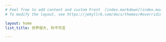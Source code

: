```yaml
---
# Feel free to add content and custom Front  [index.markdown](index.markdown) Matter to this file.
# To modify the layout, see https://jekyllrb.com/docs/themes/#overriding-theme-defaults

layout: home
list_title: 世界很大, 秒不可言 

---
```

